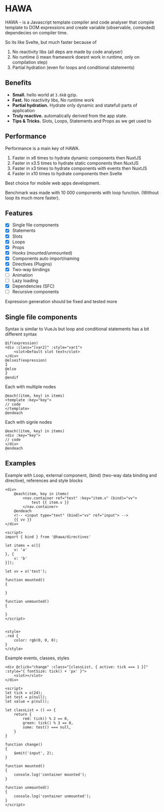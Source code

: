 # HAWA

HAWA - is a Javascript template compiler and code analyser that compile template to DOM expressions and create variable (observable, computed) dependecies on compiler time.

So its like Svelte, but much faster because of
1. No reactivity libs (all deps are made by code analyser)
2. No runtime (i mean framework doesnt work in runtime, only on compilation step)
3. Partial hydration (even for loops and conditional statements)

## Benefits
- **Small.** hello world at `3.6kB` gzip.
- **Fast.** No reactivity libs, No runtime work
- **Partial hydration.** Hydrate only dynamic and statefull parts of application
- **Truly reactive.** automatically derived from the app state.
- **Tips & Tricks.** Slots, Loops, Statements and Props as we get used to

## Performance

Performance is a main key of HAWA.
1. Faster in x6 times to hydrate dynamic components then NuxtJS
2. Faster in x3.5 times to hydrate static components then NuxtJS
2. Faster in x3 times to hydrate components with events then NuxtJS
2. Faster in x10 times to hydrate components then Svelte

Best choice for mobile web apps development.

Benchmark was made with 10 000 components with loop function. (Without loop its much more faster).

## Features

- [x] Single file components
- [x] Statements
- [x] Slots
- [x] Loops
- [x] Props
- [x] Hooks (mounted/unmounted)
- [x] Components auto import/naming
- [x] Directives (Plugins)
- [x] Two-way bindings
- [ ] Animation
- [ ] Lazy loading
- [x] Dependencies (SFC)
- [ ] Recursive components

Expression generation should be fixed and tested more

## Single file components

Syntax is similar to VueJs but loop and conditional statements has a bit different syntax
 
```vue
@if(expression)
<div :class="[var2]" :style="var1">
	<slot>Default slot text</slot>
</div>
@elseif(expression)
1
@else
2
@endif
```

Each with multiple nodes
```vue
@each((item, key) in items)
<template :key="key">
// code
</template>
@endeach
```

Each with signle nodes
```vue
@each((item, key) in items)
<div :key="key">
// code
</div>
@endeach
```

## Examples

Example with Loop, external component, (bind) (two-way data binding and directive), references and style blocks
```vue
<div>
	@each(item, key in items)
		<nav.container ref="test" :key="item.v" (bind)="vv">
			test {{ item.v }}
		</nav.container>
	@endeach
	<!-- <input type="text" (bind)="vv" ref="input"> -->
	{{ vv }}
</div>

<script>
import { bind } from '@hawa/directives'

let items = o([{
	v: 'a'
}, {
	v: 'b'
}]);

let vv = o('test');

function mounted()
{
	
}

function unmounted()
{
	
}
</script>


<style>
.red {
	color: rgb(0, 0, 0);
}
</style>
```


Example events, classes, styles
```vue
<div @click="change" :class="[classList, { active: tick === 1 }]" :style="{ fontSize: tick() + 'px' }">
	<slot></slot>
</div>

<script>
let tick = o(24);
let test = p(null);
let value = p(null);

let classList = () => {
	return {
		red: tick() % 2 == 0,
		green: tick() % 3 == 0,
		some: test() === null,
	}
}

function change()
{
	$emit('input', 2);
}

function mounted()
{
	console.log('container mounted');
}

function unmounted()
{
	console.log('container unmounted');	
}
</script>
```
